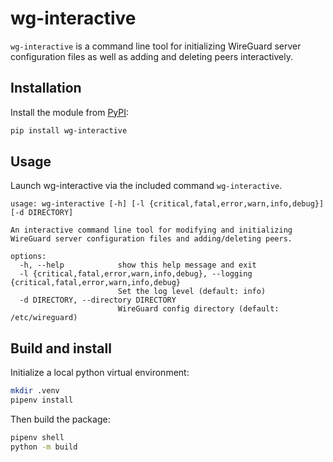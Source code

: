 # wg-interactive
`wg-interactive` is a command line tool for initializing WireGuard server configuration files as well as adding and deleting peers interactively.


## Installation

Install the module from [PyPI](https://pypi.org/project/wg-interactive/):
```bash
pip install wg-interactive
```

## Usage
Launch wg-interactive via the included command `wg-interactive`.

```
usage: wg-interactive [-h] [-l {critical,fatal,error,warn,info,debug}] [-d DIRECTORY]

An interactive command line tool for modifying and initializing WireGuard server configuration files and adding/deleting peers.

options:
  -h, --help            show this help message and exit
  -l {critical,fatal,error,warn,info,debug}, --logging {critical,fatal,error,warn,info,debug}
                        Set the log level (default: info)
  -d DIRECTORY, --directory DIRECTORY
                        WireGuard config directory (default: /etc/wireguard)
```

## Build and install
Initialize a local python virtual environment:

```bash
mkdir .venv
pipenv install
```

Then build the package:

```bash
pipenv shell
python -m build
```
